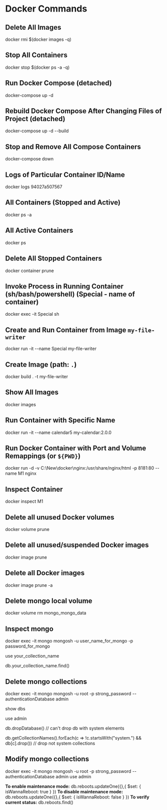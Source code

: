 # Docker Commands

## Delete All Images
docker rmi $(docker images -q)

## Stop All Containers
docker stop $(docker ps -a -q)

## Run Docker Compose (detached)
docker-compose up -d

## Rebuild Docker Compose After Changing Files of Project (detached)
docker-compose up -d --build

## Stop and Remove All Compose Containers
docker-compose down

## Logs of Particular Container ID/Name
docker logs 94027a507567

## All Containers (Stopped and Active)
docker ps -a

## All Active Containers
docker ps

## Delete All Stopped Containers
docker container prune

## Invoke Process in Running Container (sh/bash/powershell) (Special - name of container)
docker exec -it Special sh

## Create and Run Container from Image `my-file-writer`
docker run -it --name Special my-file-writer

## Create Image (path: `.`)
docker build . -t my-file-writer

## Show All Images
docker images

## Run Container with Specific Name
docker run -it --name calendar5 my-calendar:2.0.0

## Run Docker Container with Port and Volume Remappings (or `${PWD}`)
docker run -d -v C:\New\docker\nginx:/usr/share/nginx/html -p 8181:80 --name M1 nginx

## Inspect Container
docker inspect M1

## Delete all unused Docker volumes
docker volume prune

## Delete all unused/suspended Docker images
docker image prune

## Delete all Docker images
docker image prune -a

## Delete mongo local volume
docker volume rm mongo_mongo_data

## Inspect mongo
docker exec -it mongo mongosh -u user_name_for_mongo -p password_for_mongo

use your_collection_name

db.your_collection_name.find()

## Delete mongo collections
docker exec -it mongo mongosh -u root -p strong_password --authenticationDatabase admin

show dbs 

use admin

db.dropDatabase() // can't drop db with system elements

db.getCollectionNames().forEach(c => !c.startsWith("system.") && db[c].drop())    // drop not system collections

## Modify mongo collections
docker exec -it mongo mongosh -u root -p strong_password --authenticationDatabase admin
use admin

**To enable maintenance mode:**
db.reboots.updateOne({},{ $set: { isWannaReboot: true } })
**To disable maintenance mode:**
db.reboots.updateOne({},{ $set: { isWannaReboot: false } })
**To verify current status:**
db.reboots.find()

